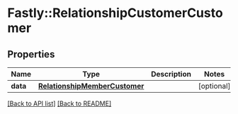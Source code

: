 # Fastly::RelationshipCustomerCustomer

## Properties

| Name | Type | Description | Notes |
| ---- | ---- | ----------- | ----- |
| **data** | [**RelationshipMemberCustomer**](RelationshipMemberCustomer.md) |  | [optional] |

[[Back to API list]](../../README.md#endpoints) [[Back to README]](../../README.md)

